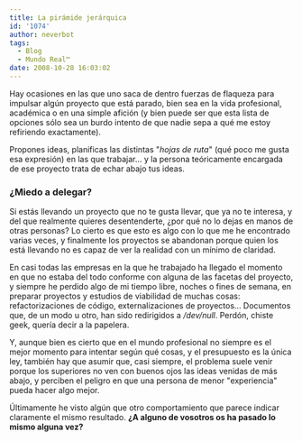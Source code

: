 ```yaml
---
title: La pirámide jerárquica
id: '1074'
author: neverbot
tags:
  - Blog
  - Mundo Real™
date: 2008-10-28 16:03:02
---
```


Hay ocasiones en las que uno saca de dentro fuerzas de flaqueza para impulsar algún proyecto que está parado, bien sea en la vida profesional, académica o en una simple afición (y bien puede ser que esta lista de opciones sólo sea un burdo intento de que nadie sepa a qué me estoy refiriendo exactamente).

Propones ideas, planificas las distintas "_hojas de ruta_" (qué poco me gusta esa expresión) en las que trabajar... y la persona teóricamente encargada de ese proyecto trata de echar abajo tus ideas.

### ¿Miedo a delegar?

Si estás llevando un proyecto que no te gusta llevar, que ya no te interesa, y del que realmente quieres desentenderte, ¿por qué no lo dejas en manos de otras personas? Lo cierto es que esto es algo con lo que me he encontrado varias veces, y finalmente los proyectos se abandonan porque quien los está llevando no es capaz de ver la realidad con un mínimo de claridad.

En casi todas las empresas en la que he trabajado ha llegado el momento en que no estaba del todo conforme con alguna de las facetas del proyecto, y siempre he perdido algo de mi tiempo libre, noches o fines de semana, en preparar proyectos y estudios de viabilidad de muchas cosas: refactorizaciones de código, externalizaciones de proyectos... Documentos que, de un modo u otro, han sido redirigidos a _/dev/null_. Perdón, chiste geek, quería decir a la papelera.

Y, aunque bien es cierto que en el mundo profesional no siempre es el mejor momento para intentar según qué cosas, y el presupuesto es la única ley, también hay que asumir que, casi siempre, el problema suele venir porque los superiores no ven con buenos ojos las ideas venidas de más abajo, y perciben el peligro en que una persona de menor "experiencia" pueda hacer algo mejor.

Últimamente he visto algún que otro comportamiento que parece indicar claramente el mismo resultado. **¿A alguno de vosotros os ha pasado lo mismo alguna vez?**